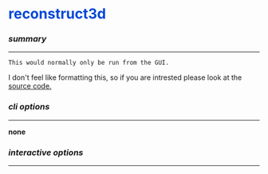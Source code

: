 # <span style="color: #0048d8">**reconstruct3d**</span>

### *summary*
---

```{note}
This would normally only be run from the GUI. 
```

I don't feel like formatting this, so if you are intrested please look at the [source code.](https://github.com/timothygrant80/cisTEM/tree/master/src/programs/reconstruct3d)



### *cli options*
---

**none**

### *interactive options*
---


